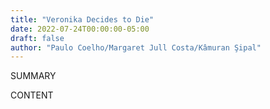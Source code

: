 ```yaml
---
title: "Veronika Decides to Die"
date: 2022-07-24T00:00:00-05:00
draft: false
author: "Paulo Coelho/Margaret Jull Costa/Kâmuran Şipal"
---
```


SUMMARY

<!--more-->

CONTENT